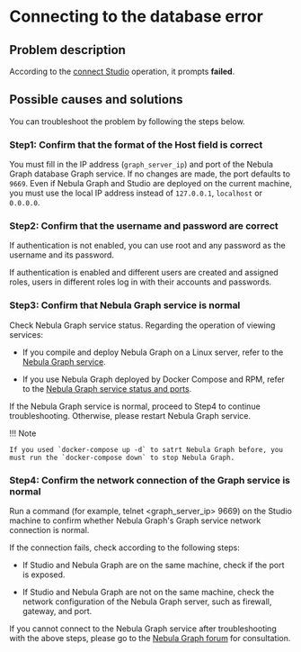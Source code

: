 # Connecting to the database error

## Problem description

According to the [connect Studio](../deploy-connect/st-ug-connect.md) operation, it prompts **failed**.

## Possible causes and solutions

You can troubleshoot the problem by following the steps below.

### Step1: Confirm that the format of the **Host** field is correct

You must fill in the IP address (`graph_server_ip`) and port of the Nebula Graph database Graph service. If no changes are made, the port defaults to `9669`. Even if Nebula Graph and Studio are deployed on the current machine, you must use the local IP address instead of `127.0.0.1`, `localhost` or `0.0.0.0`.

### Step2: Confirm that the **username** and **password** are correct

If authentication is not enabled, you can use root and any password as the username and its password.

If authentication is enabled and different users are created and assigned roles, users in different roles log in with their accounts and passwords.

### Step3: Confirm that Nebula Graph service is normal

Check Nebula Graph service status. Regarding the operation of viewing services:

- If you compile and deploy Nebula Graph on a Linux server, refer to the [Nebula Graph service](../../4.deployment-and-installation/2.compile-and-install-nebula-graph/deploy-nebula-graph-cluster.md).

- If you use Nebula Graph deployed by Docker Compose and RPM, refer to the [Nebula Graph service status and ports](../deploy-connect/st-ug-deploy.md).

If the Nebula Graph service is normal, proceed to Step4 to continue troubleshooting. Otherwise, please restart Nebula Graph service.

!!! Note

    If you used `docker-compose up -d` to satrt Nebula Graph before, you must run the `docker-compose down` to stop Nebula Graph.

### Step4: Confirm the network connection of the Graph service is normal

Run a command (for example, telnet <graph_server_ip> 9669) on the Studio machine to confirm whether Nebula Graph's Graph service network connection is normal.

If the connection fails, check according to the following steps:

- If Studio and Nebula Graph are on the same machine, check if the port is exposed.

- If Studio and Nebula Graph are not on the same machine, check the network configuration of the Nebula Graph server, such as firewall, gateway, and port.

If you cannot connect to the Nebula Graph service after troubleshooting with the above steps, please go to the [Nebula Graph forum](https://discuss.nebula-graph.io) for consultation.
